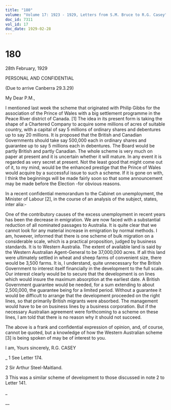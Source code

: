```yaml
---
title: "180"
volume: "Volume 17: 1923 - 1929, Letters from S.M. Bruce to R.G. Casey"
doc_id: 7311
vol_id: 17
doc_date: 1929-02-28
---
```


# 180

28th February, 1929

PERSONAL AND CONFIDENTIAL

(Due to arrive Canberra 29.3.29)

My Dear P.M.,

I mentioned last week the scheme that originated with Philip Gibbs for the association of the Prince of Wales with a big settlement programme in the Peace River district of Canada. [1] The idea in its present form is taking the shape of a Chartered Company to acquire some millions of acres of suitable country, with a capital of say 5 millions of ordinary shares and debentures up to say 20 millions. It is proposed that the British and Canadian Governments should take say 500,000 each in ordinary shares and guarantee up to say 5 millions each in debentures. The Board would be partly British and partly Canadian. The whole scheme is very much on paper at present and it is uncertain whether it will mature. In any event it is regarded as very secret at present. Not the least good that might come out of it, to my mind, would be the enhanced prestige that the Prince of Wales would acquire by a successful issue to such a scheme. If it is gone on with, I think the beginnings will be made fairly soon so that some announcement may be made before the Election -for obvious reasons.

In a recent confidential memorandum to the Cabinet on unemployment, the Minister of Labour [2], in the course of an analysis of the subject, states, inter alia:-

One of the contributory causes of the excess unemployment in recent years has been the decrease in emigration. We are now faced with a substantial reduction of all nominated passages to Australia. It is quite clear that we cannot look for any material increase in emigration by normal methods. I am, however, informed that there is one scheme of bulk migration on a considerable scale, which is a practical proposition, judged by business standards. It is to Western Australia. The extent of available land is said by the Western Australian Agent-General to be 37,000,000 acres. If all this land were ultimately settled in wheat and sheep farms of convenient size, there would be 3,500 farms. It is, I understand, quite unnecessary for the British Government to interest itself financially in the development to the full scale. Our interest clearly would be to secure that the development is on lines which would insure the maximum absorption at the earliest date. A British Government guarantee would be needed, for a sum extending to about 2,500,000, the guarantee being for a limited period. Without a guarantee it would be difficult to arrange that the development proceeded on the right lines, so that primarily British migrants were absorbed. The management would have to be on business lines by a business corporation. But if the necessary Australian agreement were forthcoming to a scheme on these lines, I am told that there is no reason why it should not succeed.

The above is a frank and confidential expression of opinion, and, of course, cannot be quoted, but a knowledge of how the Western Australian scheme [3] is being spoken of may be of interest to you.

I am, Yours sincerely, R.G. CASEY 

_ 1 See Letter 174.

2 Sir Arthur Steel-Maitland.

3 This was a similar scheme of development to those discussed in note 2 to Letter 141.

_

__
